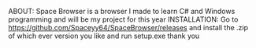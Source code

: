 ABOUT: Space Browser is a browser I made to learn C# and Windows programming and will be my project for this year
INSTALLATION: Go to https://github.com/Spaceyy64/SpaceBrowser/releases and install the .zip of which ever version you like and run setup.exe
thank you